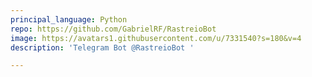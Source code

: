 ```yaml
---
principal_language: Python
repo: https://github.com/GabrielRF/RastreioBot
image: https://avatars1.githubusercontent.com/u/7331540?s=180&v=4
description: 'Telegram Bot @RastreioBot '

---
```

